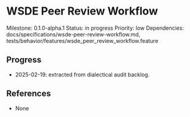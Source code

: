 # WSDE Peer Review Workflow
Milestone: 0.1.0-alpha.1
Status: in progress
Priority: low
Dependencies: docs/specifications/wsde-peer-review-workflow.md, tests/behavior/features/wsde_peer_review_workflow.feature

## Progress
- 2025-02-19: extracted from dialectical audit backlog.

## References
- None
